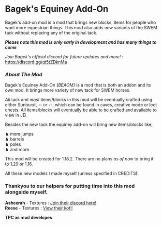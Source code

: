 # Bagek's Equiney Add-On
Bagek's add-on mod is a mod that brings new blocks, items for people who want more equestrian things. This mod also adds new variants of the SWEM tack without replacing any of the original tack.

***Please note this mod is only early in development and has many things to come***

*Join Bagek's official discord for future updates and more!* : https://discord.gg/qt5tZDknMa

### ***About The Mod***
Bagek's Equiney Add-On *{BEAOM}* is a mod that is both an addon and its own mod. It brings more variety of new tack for SWEM horses. 

*All* tack and *most* items/blocks in this mod will be eventually crafted using either Sunburst, -- or --, which can be found in caves, creative mode or loot chests.
All items/blocks will eventually be able to be crafted and available to view in JEI.

Besides the new tack the equiney add-on will bring new items/blocks like;

♞ more jumps  
♞ barrels  
♞ poles  
♞ and more

This mod will be created for 1.18.2. There are no plans *as of now* to bring it to 1.20 or 1.16.

All these new models I made myself (unless specified in CREDITS).

### Thankyou to our helpers for putting time into this mod alongside myself.

**Asheerah** - Textures : [Join their discord here!](https://discord.gg/qb3Xu4nJkz)  
**Reese** - Textures : [View their kofi!](https://ko-fi.com/reesescorner)


**TPC as mod developes**